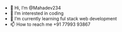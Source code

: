 - 👋 Hi, I’m @Mahadev234
- 👀 I’m interested in coding
- 🌱 I’m currently learning ful stack web development
- 📫 How to reach me +91 77993 93867

<!---
Mahadev234/Mahadev234 is a ✨ special ✨ repository because its `README.md` (this file) appears on your GitHub profile.
You can click the Preview link to take a look at your changes.
--->
